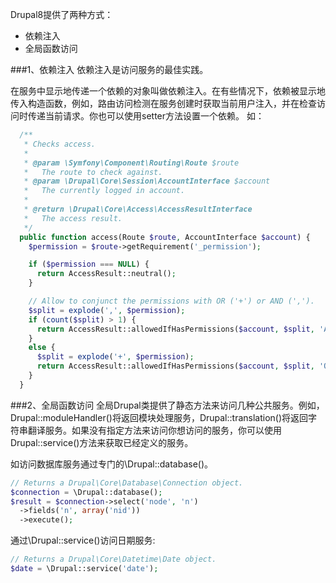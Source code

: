 Drupal8提供了两种方式：

* 依赖注入
* 全局函数访问

###1、依赖注入
依赖注入是访问服务的最佳实践。

在服务中显示地传递一个依赖的对象叫做依赖注入。在有些情况下，依赖被显示地传入构造函数，例如，路由访问检测在服务创建时获取当前用户注入，并在检查访问时传递当前请求。你也可以使用setter方法设置一个依赖。
如：
```php
  /**
   * Checks access.
   *
   * @param \Symfony\Component\Routing\Route $route
   *   The route to check against.
   * @param \Drupal\Core\Session\AccountInterface $account
   *   The currently logged in account.
   *
   * @return \Drupal\Core\Access\AccessResultInterface
   *   The access result.
   */
  public function access(Route $route, AccountInterface $account) {
    $permission = $route->getRequirement('_permission');

    if ($permission === NULL) {
      return AccessResult::neutral();
    }

    // Allow to conjunct the permissions with OR ('+') or AND (',').
    $split = explode(',', $permission);
    if (count($split) > 1) {
      return AccessResult::allowedIfHasPermissions($account, $split, 'AND');
    }
    else {
      $split = explode('+', $permission);
      return AccessResult::allowedIfHasPermissions($account, $split, 'OR');
    }
  }
```

###2、全局函数访问
全局Drupal类提供了静态方法来访问几种公共服务。例如，Drupal::moduleHandler()将返回模块处理服务，Drupal::translation()将返回字符串翻译服务。如果没有指定方法来访问你想访问的服务，你可以使用Drupal::service()方法来获取已经定义的服务。

如访问数据库服务通过专门的\Drupal::database()。

```php
// Returns a Drupal\Core\Database\Connection object.
$connection = \Drupal::database();
$result = $connection->select('node', 'n')
  ->fields('n', array('nid'))
  ->execute();
```

通过\Drupal::service()访问日期服务:
```php
// Returns a Drupal\Core\Datetime\Date object.
$date = \Drupal::service('date');
```
